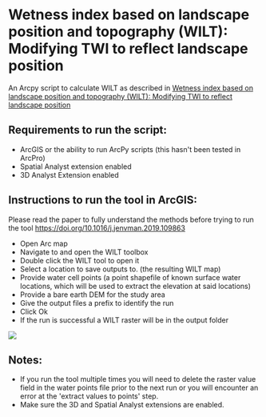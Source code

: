 # Wetness index based on landscape position and topography (WILT): Modifying TWI to reflect landscape position

An Arcpy script to calculate WILT as described in [Wetness index based on landscape position and topography (WILT): Modifying TWI to reflect landscape position](https://doi.org/10.1016/j.jenvman.2019.109863)

## Requirements to run the script:

+ ArcGIS or the ability to run ArcPy scripts (this hasn't been tested in ArcPro)
+ Spatial Analyst extension enabled
+ 3D Analyst Extension enabled

## Instructions to run the tool in ArcGIS:

Please read the paper to fully understand the methods before trying to run the tool https://doi.org/10.1016/j.jenvman.2019.109863

+ Open Arc map
+ Navigate to and open the WILT toolbox
+ Double click the WILT tool to open it
+ Select a location to save outputs to. (the resulting WILT map)
+ Provide water cell points (a point shapefile of known surface water locations, which will be used to extract the elevation at said locations)
+ Provide a bare earth DEM for the study area
+ Give the output files a prefix to identify the run
+ Click Ok
+ If the run is successful a WILT raster will be in the output folder

![]('WILT_tool.png')

## Notes:

+ If you run the tool multiple times you will need to delete the raster value field in the water points file prior to the next run or you will encounter an error at the 'extract values to points' step.
+ Make sure the 3D and Spatial Analyst extensions are enabled.
